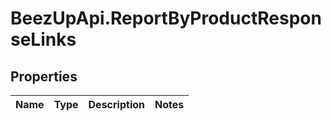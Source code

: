 # BeezUpApi.ReportByProductResponseLinks

## Properties
Name | Type | Description | Notes
------------ | ------------- | ------------- | -------------


